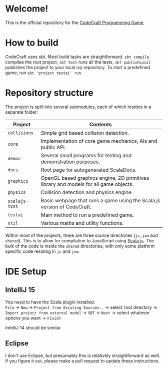 # Welcome!
This is the official repository for the [CodeCraft Programming Game](http://www.codecraft.org).


# How to build

CodeCraft uses sbt.
Most build tasks are straightforward.
`sbt compile` compiles the root project, `sbt test` runs all the tests, `sbt publishLocal` publishes the project to your local ivy repository.
To start a predefined game, run `sbt 'project testai' run`.


# Repository structure

The project is split into several submodules, each of which resides in a separate folder:

Project        | Contents
-------------- | --------
`collisions`   | Simple grid based collision detection.
`core`         | Implementation of core game mechanics, AIs and public API.
`demos`        | Several small programs for testing and demonstration purposes.
`docs`         | Root page for autogenerated ScalaDocs.
`graphics`     | OpenGL based graphics engine, 2D primitives library and models for all game objects.
`physics`      | Collision detection and physics engine.
`scalajs-test` | Basic webpage that runs a game using the Scala.js version of CodeCraft.
`testai`       | Main method to run a predefined game.
`util`         | Various maths and utility functions.

Within most of the projects, there are three source directories (`js`, `jvm` and `shared`).
This is to allow for compilation to JavaScript using [Scala.js](http://www.scala-js.org/).
The bulk of the code is inside the `shared` directories, with only some platform specific code residing in `js` and `jvm`.


# IDE Setup

## IntelliJ 15

You need to have the Scala plugin installed.  
`File` → `New` → `Project from Existing Sources..` → select root directory → `Import project from external model` → `SBT` → `Next` → select whatever options you want → `Finish`

IntelliJ 14 should be similar.

## Eclipse
I don't use Eclipse, but presumably this is relatively straightforward as well.
If you figure it out, please make a pull request to update these instructions.
